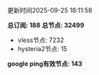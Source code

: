 更新时间2025-09-25 18:11:58

**总订阅: 188**
**总节点: 32499**
- vless节点: 7232
- hysteria2节点: 15

**google ping有效节点: 143**
